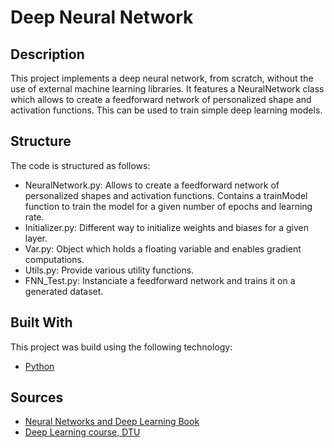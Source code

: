 # Deep Neural Network

## Description

This project implements a deep neural network, from scratch, without the use of external machine learning libraries. It features a NeuralNetwork class which allows to create a feedforward network of personalized shape and activation functions. This can be used to train simple deep learning models.

## Structure

The code is structured as follows:

- NeuralNetwork.py: Allows to create a feedforward network of personalized shapes and activation functions. Contains a trainModel function to train the model for a given number of epochs and learning rate.
- Initializer.py: Different way to initialize weights and biases for a given layer.
- Var.py: Object which holds a floating variable and enables gradient computations.
- Utils.py: Provide various utility functions.
- FNN_Test.py: Instanciate a feedforward network and trains it on a generated dataset.

## Built With

This project was build using the following technology:

- [Python](https://www.python.org/)

## Sources

- [Neural Networks and Deep Learning Book](http://neuralnetworksanddeeplearning.com/)
- [Deep Learning course, DTU](https://github.com/DeepLearningDTU)

